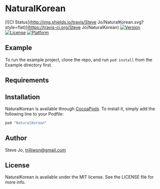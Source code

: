 # NaturalKorean

[![CI Status](http://img.shields.io/travis/Steve Jo/NaturalKorean.svg?style=flat)](https://travis-ci.org/Steve Jo/NaturalKorean)
[![Version](https://img.shields.io/cocoapods/v/NaturalKorean.svg?style=flat)](http://cocoapods.org/pods/NaturalKorean)
[![License](https://img.shields.io/cocoapods/l/NaturalKorean.svg?style=flat)](http://cocoapods.org/pods/NaturalKorean)
[![Platform](https://img.shields.io/cocoapods/p/NaturalKorean.svg?style=flat)](http://cocoapods.org/pods/NaturalKorean)

## Example

To run the example project, clone the repo, and run `pod install` from the Example directory first.

## Requirements

## Installation

NaturalKorean is available through [CocoaPods](http://cocoapods.org). To install
it, simply add the following line to your Podfile:

```ruby
pod "NaturalKorean"
```

## Author

Steve Jo, trilliwon@gmail.com

## License

NaturalKorean is available under the MIT license. See the LICENSE file for more info.
